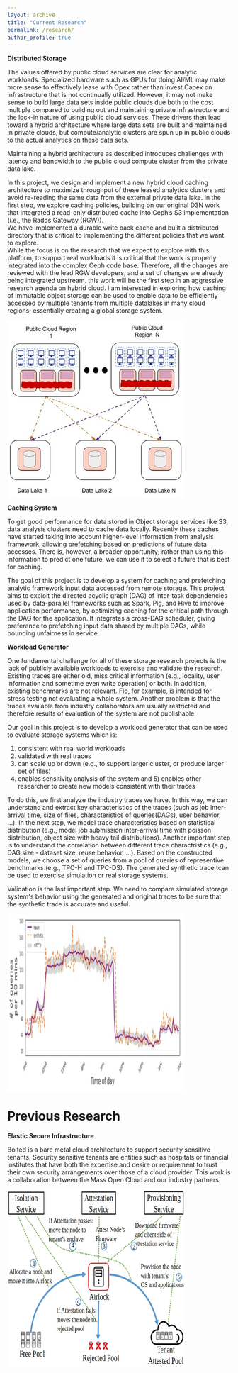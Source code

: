 ```yaml
---
layout: archive
title: "Current Research"
permalink: /research/
author_profile: true
---
```


**Distributed Storage**

The values offered by public cloud services are clear for analytic workloads. Specialized hardware such as GPUs for doing AI/ML may make more sense to effectively lease with Opex rather than invest Capex on infrastructure that is not continually utilized. However, it may not make sense to build large data sets inside public clouds due both to the cost multiple compared to building out and maintaining private infrastructure and the lock-in nature of using public cloud services. These drivers then lead toward a hybrid architecture where large data sets are built and maintained in private clouds, but compute/analytic clusters are spun up in public clouds to the actual analytics on these data sets.

Maintaining a hybrid architecture as described introduces challenges with latency and bandwidth to the public cloud compute cluster from the private data lake. 

In this project, we design and implement a new hybrid cloud caching architecture to maximize throughput of these leased analytics clusters and avoid re-reading the same data from the external private data lake. 
In the first step, we explore caching policies, building on our original D3N work that integrated a read-only distributed cache into Ceph’s S3 implementation (i.e., the Rados Gateway (RGW)).  
We have implemented a durable write back cache and built a distributed directory that is critical to implementing the different policies that we want to explore.  
While the focus is on the research that we expect to explore with this platform, to support real workloads it is critical that the work is properly integrated into the complex Ceph code base. Therefore, all the changes are reviewed with the lead RGW developers, and a set of changes are already being integrated upstream. 
this work will be the first step in an aggressive research agenda on hybrid cloud.  I am interested in exploring how caching of immutable object storage can be used to enable data to be efficiently accessed by multiple tenants from multiple datalakes in many cloud regions; essentially creating a global storage system. 


<div style="width: 400px; height: 400px;">
    <img src="/images/distributed_storage.jpg" width="100%" height="100%" class="aligncenter" align="middle">
</div>

**Caching System**

To get good performance for data stored in Object storage services like S3, data analysis clusters need to cache data locally. Recently these caches have started taking into account higher-level information from analysis framework, allowing prefetching based on predictions of future data accesses. There is, however, a broader opportunity; rather than using this information to predict one future, we can use it to select a future that is best for caching.

The goal of this project is to develop a system for caching and prefetching analytic framework input data accessed from remote storage.
This project aims to exploit the directed acyclic graph (DAG) of inter-task dependencies used by data-parallel frameworks such as Spark, Pig, and Hive to improve application performance, by optimizing caching for the critical path through the DAG for the application.
It integrates a cross-DAG scheduler, giving preference to prefetching input data shared by multiple DAGs, while bounding unfairness in  service. 


**Workload Generator**


One fundamental challenge for all of these storage research projects is the lack of publicly available workloads to exercise and validate the research.  
Existing traces are either old, miss critical information (e.g., locality, user information and sometime even write operation) or both. 
In addition, existing benchmarks are not relevant. Fio, for example, is intended for stress testing not evaluating a whole system.
Another problem is that the traces available from industry collaborators are usually restricted and therefore results of evaluation of the system are not publishable.

Our goal in this project is to develop a workload generator that can be used to evaluate storage systems  which is:
1) consistent with real world workloads
2) validated with real traces
3) can scale up or down (e.g., to support larger cluster, or produce larger set of files)
4) enables sensitivity analysis of the system
and 5) enables other researcher to create new models consistent with their traces

To do this, we first analyze the industry traces we have. 
In this way, we can understand and extract key characteristics of the traces (such as job inter-arrival time, size of files, characteristics of queries(DAGs), user behavior, ...).
In the next step, we model trace characteristics based on statistical distribution (e.g., model job submission inter-arrival time with poisson distribution, object size with heavy tail distributions). 
Another important step is to understand the correlation between different trace charactristics (e.g., DAG size - dataset size, reuse behavior, ...).
Based on the constructed models, we choose a set of queries from a pool of queries of representive benchmarks (e.g., TPC-H and TPC-DS).
The generated synthetic trace tcan be used to exercise simulation or real storage systems.

Validation is the last important step. We need to compare simulated storage system's behavior using the generated and original traces to be sure that the synthetic trace is accurate and useful.

<div style="width: 400px; height: 400px;">
    <img src="/images/workload_generator.jpg" width="100%" height="100%" class="center">
</div>

Previous Research
======
**Elastic Secure Infrastructure**

Bolted is a bare metal cloud architecture to support security sensitive tenants. Security sensitive tenants are entities such as hospitals or financial institutes that have both the expertise and desire or requirement to trust their own security arrangements over those of a cloud provider. This work is a collaboration between the Mass Open Cloud and our industry partners.

<div style="width: 400px; height: 400px;">
    <img src="/images/bolted.jpg" width="100%" height="100%" class="center">
</div>

